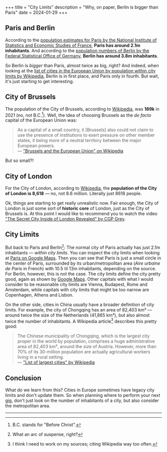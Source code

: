+++
title = "City Limits"
description = "Why, on paper, Berlin is bigger than Paris"
date = 2024-01-29
+++

## Paris and Berlin

According to the [population estimates for Paris by the National Institute of Statistics and Economic Studies of France](https://www.insee.fr/en/statistiques/serie/001760155), **Paris has around 2.1m inhabitants**.
And according to the [population numbers of Berlin by the Federal Statistical Office of Germany](https://www.destatis.de/EN/Themes/Society-Environment/Population/Current-Population/Tables/population-by-laender.html), **Berlin has around 3.8m inhabitants**.

So Berlin is *bigger* than Paris, almost twice as big, right? And indeed, when looking at the [list of cities in the European Union by population within city limits by Wikipedia](https://en.wikipedia.org/wiki/List_of_cities_in_the_European_Union_by_population_within_city_limits), Berlin is in first place, and Paris only in fourth. But wait, it's just starting to get interesting.


## City of Brussels

The population of the City of Brussels, according to [Wikipedia](https://en.wikipedia.org/wiki/City_of_Brussels), was **189k** in 2021 (no, not B.C.[^1]). Well, the idea of choosing Brussels as the _de facto_ capital of the European Union was:

> As a capital of a small country, it [Brussels] also could not claim to use the presence of institutions to exert pressure on other member states, it being more of a neutral territory between the major European powers.  
> — ["Brussels and the European Union" on Wikipedia](https://en.wikipedia.org/wiki/Brussels_and_the_European_Union#Installation_in_Brussels_and_early_development)

But so small?!


## City of London

For the City of London, according to [Wikipedia](https://en.wikipedia.org/wiki/City_of_London), the **population of the City of London is 8,618** — no, not 8.6 million. Literally just 8618 people. 

Ok, things are starting to get really unrealistic now. Fair enough, the City of London is just some sort of **historic core** of London, just as the City of Brussels is. At this point I would like to recommend you to watch the video ["The Secret City Inside of London Revealed" by CGP Grey](https://youtu.be/LrObZ_HZZUc?si=OkngxYKaw3szdYGs).


## City Limits

But back to Paris and Berlin[^2]: The normal city of Paris actually has just 2.1m inhabitants — *within city limits*. You can inspect the city limits when looking at [Paris on Google Maps](https://www.google.com/maps/place/Paris,+France). Then you can see that Paris is just a small circle in the center of Paris, surrounded by its urban/metropolitan area (*Aire urbaine de Paris* in French) with 10.5 til 13m inhabitants, depending on the source. For Berlin, however, this is not the case. The city limits define the city pretty good, again as shown by [Google Maps](https://www.google.com/maps/place/Berlin,+Germany). Other capitals with what I would consider to be reasonable city limits are Vienna, Budapest, Rome and Amsterdam, while capitals with city limits that might be too narrow are Copenhagen, Athens and Lisbon.

On the other side, cities in China usually have a broader definition of city limits. For example, the city of Chongqing has an area of 82,403 km² — around twice the size of the Netherlands (41,865 km²), but also almost twice the number of inhabitants. A Wikipedia article[^3] describes this pretty good:

> The Chinese municipality of Chongqing, which is the largest city proper in the world by population, comprises a huge administrative area of 82,403 km², around the size of Austria. However, more than 70% of its 30-million population are actually agricultural workers living in a rural setting.  
> — ["List of largest cities" by Wikipedia](https://en.wikipedia.org/wiki/List_of_largest_cities)


## Conclusion

What do we learn from this? Cities in Europe sometimes have legacy city limits and don't update them. So when planning where to perform your next [gig](https://www.youtube.com/watch?v=dQw4w9WgXcQ), don't just look on the number of inhabitants of a city, but also consider the metropolitan area.

---

[^1]: B.C. stands for "Before Christ".

[^2]: What an arc of suspense, right?

[^3]: I think I need to work on my sources; citing Wikipedia way too often.